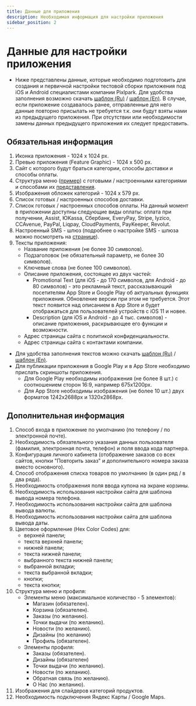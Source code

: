 ```yaml
---
title: Данные для приложения
description: Необходимая информация для настройки приложения
sidebar_position: 2
---
```


# Данные для настройки приложения
* Ниже представлены данные, которые необходимо подготовить для создания и первичной настройки тестовой сборки приложения под iOS и Android специалистами компании Pixlpark. Для удобства заполнения возможно скачать [шаблон (Ru)](https://pixlpark.ru/content/upload/download/example-rus.docx) / [шаблон (En)](https://pixlpark.ru/content/upload/download/example-en.docx). В случае, если приложение создавалось ранее, отправленные для него данные повторно присылать не требуется т.к. они будут взяты нами из предыдущего приложения. При отсутствии или необходимости замены данных предыдущего приложения их следует предоставить.

## Обязательная информация
1. Иконка приложения - 1024 х 1024 px.
2. Превью приложения (Feature Graphic) - 1024 x 500 px.
3. Сайт с которого будут браться категории, способы доставки и способы оплаты.
4. Структура меню ([пример](https://pixlpark.ru/content/upload/download/menu_structure.xlsx)) с готовыми / настроенными категориями и способами их [представления](/app/shop).
5. Изображения обложек категорий - 1024 х 579 px.
6. Список готовых / настроенных способов доставки.
7. Список готовых / настроенных способов оплаты. На данный момент в приложении доступны следующие виды оплаты: оплата при получении, Assist, ЮKassa, Сбербанк, EveryPay, Stripe, Iyzico, CCAvenue, PayPal, Liqpay, CloudPayments, PayKeeper, Revolut.
8. Настроенный SMS - шлюз (подробнее о настройке SMS - шлюза можно посмотреть на [странице](/marketing/notifications#настойка-sms)).
9. Тексты приложения:
    + Название приложения (не более 30 символов).
    + Подзаголовок (не обязательный параметр, не более 30 символов).
    + Ключевые слова (не более 100 символов).
    + Описание приложения, состоящее из двух частей:
        + Promotional Text (для iOS - до 170 символов, для Android - до 80 символов) - это рекламный текст, рассказывающий посетителям App Store и Google Play об актуальных функциях приложения. Обновление версии при этом не требуется. Этот текст появится над описанием в App Store и будет отображаться для пользователей устройств с iOS 11 и новее.
        + Description (для iOS и Android - до 4 тыс. символов) - описание приложения, раскрывающее его функции и возможности.
    + Адрес страницы сайта с политикой конфиденциальности.
    + Адрес страницы сайта с контактами компании.
* Для удобства заполнения текстов можно скачать [шаблон (Ru)](https://pixlpark.ru/content/upload/download/example-rus.docx) / [шаблон (En)](https://pixlpark.ru/content/upload/download/example-en.docx).
* Для публикации приложения в Google Play и в App Store необходимо прислать скриншоты приложения.
    + Для Google Play необходимы изображения (не более 8 шт.) с соотношением сторон 16:9, например 675х1200px.
    + Для App Store необходимы изображения (не более 10 шт.) двух форматов 1242х2688px и 1320х2868px.

## Дополнительная информация
1. Способ входа в приложение по умолчанию (по телефону / по электронной почте).
2. Необходимость обязательного указания данных пользователя (фамилия, электронная почта, телефон) и поля ввода кода партнера.
3. Конфигурация личного кабинета (отображение заказов со всех сайтов, кнопки "Повторить заказ" и дополнительного номера заказа вместо основного).
4. Способ отображения списка товаров по умолчанию (в один ряд / в два ряда).
6. Необходимость отображения поля ввода купона на экране корзины.
7. Необходимость использования настройки сайта для шаблона вывода номера телефона.
8. Необходимость использования настройки сайта для шаблона вывода валюты.
9. Необходимость использования настройки сайта для шаблона вывода даты.
10. Цветовое оформление (Hex Color Codes) для:
    + верхней панели;
    + текста верхней панели;
    + нижней панели;
    + текста нижней панели;
    + выбранного текста нижней панели;
    + выбранной вкладки;
    + текста выбранной вкладки;
    + кнопки;
    + текста кнопки;
11. Структура меню и профиля:
    + Элементы меню (максимальное количество - 5 элементов):
        + Магазин (обязателен).
        + Корзина (обязателен).
        + Заказы (по желанию).
        + Точки выдачи (по желанию).
        + Новости  (по желанию).
        + Дизайны (по желанию)
        + Профиль (обязателен).
    + Элементы профиля:
        + Заказы (обязателен).
        + Дизайны (обязателен)
        + Точки выдачи (по желанию).
        + Новости (по желанию).
        + Обратная связь (по желанию).
        + О Нас (по желанию).
12. Изображения для слайдеров категорий продуктов.
13. Необходимость подключения Яндекс Карты / Google Maps.